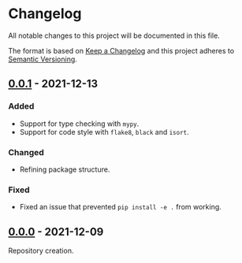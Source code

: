 # Changelog
All notable changes to this project will be documented in this file.

The format is based on [Keep a Changelog](http://keepachangelog.com/en/1.0.0/)
and this project adheres to [Semantic Versioning](http://semver.org/spec/v2.0.0.html).

## [0.0.1](https://github.com/git-afsantos/chelone/releases/tag/v0.0.1) - 2021-12-13
### Added
- Support for type checking with `mypy`.
- Support for code style with `flake8`, `black` and `isort`.

### Changed
- Refining package structure.

### Fixed
- Fixed an issue that prevented `pip install -e .` from working.

## [0.0.0](https://github.com/git-afsantos/chelone/releases/tag/v0.0.0) - 2021-12-09
Repository creation.
